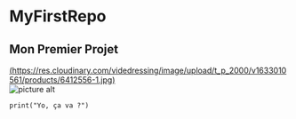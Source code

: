 # MyFirstRepo

## Mon Premier Projet ##

[(https://res.cloudinary.com/videdressing/image/upload/t_p_2000/v1633010561/products/6412556-1.jpg)](https://www.youtube.com/watch?v=Zt7Lj67ux8g)  
![picture alt](https://res.cloudinary.com/videdressing/image/upload/t_p_2000/v1633010561/products/6412556-1.jpg)

`print("Yo, ça va ?")`
